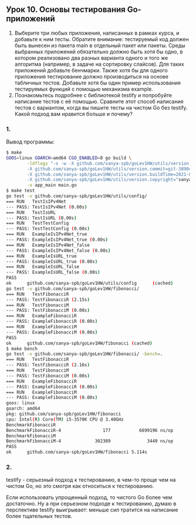 ## Урок 10. Основы тестирования Go-приложений

1. Выберите три любых приложения, написанных в рамках курса, и добавьте к ним тесты. Обратите внимание: тестируемый код должен быть вынесен из пакета main в отдельный пакет или пакеты. Среды выбранных приложений обязательно должно быть хотя бы одно, в котором реализовано два разных варианта одного и того же алгоритма (например, в задаче на сортировку слайсов). Для таких приложений добавьте бенчмарки. Также хотя бы для одного приложения тестирование должно производиться на основе табличных тестов. Добавьте хотя бы один пример использования тестируемых функций с помощью механизма example.
2. Познакомьтесь подробнее с библиотекой testify и попробуйте написание тестов с её помощью. Сравните этот способ написания тестов с вариантом, когда вы пишите тесты на чистом Go без testify. Какой подход вам нравится больше и почему?

### 1.
Вывод программы:
```bash
$ make
GOOS=linux GOARCH=amd64 CGO_ENABLED=0 go build \
        -ldflags "-s -w -X github.com/sanya-spb/goLev1HW/utils/version.version=v1.0.0 \
        -X github.com/sanya-spb/goLev1HW/utils/version.commit=git-38904cb \
        -X github.com/sanya-spb/goLev1HW/utils/version.buildTime=2021-03-24_10:27:41 \
        -X github.com/sanya-spb/goLev1HW/utils/version.copyright="sanya-spb"" \
        -o app_main main.go
$ make test
go test -v github.com/sanya-spb/goLev1HW/utils/config/
=== RUN   TestIsIPv4Net
--- PASS: TestIsIPv4Net (0.00s)
=== RUN   TestIsURL
--- PASS: TestIsURL (0.00s)
=== RUN   TestTestConfig
--- PASS: TestTestConfig (0.00s)
=== RUN   ExampleIsIPv4Net_true
--- PASS: ExampleIsIPv4Net_true (0.00s)
=== RUN   ExampleIsIPv4Net_false
--- PASS: ExampleIsIPv4Net_false (0.00s)
=== RUN   ExampleIsURL_true
--- PASS: ExampleIsURL_true (0.00s)
=== RUN   ExampleIsURL_false
--- PASS: ExampleIsURL_false (0.00s)
PASS
ok      github.com/sanya-spb/goLev1HW/utils/config      (cached)
go test -v github.com/sanya-spb/goLev1HW/fibonacci/
=== RUN   TestFibonacciR
--- PASS: TestFibonacciR (2.15s)
=== RUN   TestFibonacciM
--- PASS: TestFibonacciM (0.00s)
=== RUN   ExampleFibonacciR
--- PASS: ExampleFibonacciR (0.00s)
=== RUN   ExampleFibonacciM
--- PASS: ExampleFibonacciM (0.00s)
PASS
ok      github.com/sanya-spb/goLev1HW/fibonacci (cached)
$ make bench
go test -v github.com/sanya-spb/goLev1HW/fibonacci/ -bench=.
=== RUN   TestFibonacciR
--- PASS: TestFibonacciR (2.16s)
=== RUN   TestFibonacciM
--- PASS: TestFibonacciM (0.00s)
=== RUN   ExampleFibonacciR
--- PASS: ExampleFibonacciR (0.00s)
=== RUN   ExampleFibonacciM
--- PASS: ExampleFibonacciM (0.00s)
goos: linux
goarch: amd64
pkg: github.com/sanya-spb/goLev1HW/fibonacci
cpu: Intel(R) Core(TM) i5-3570K CPU @ 3.40GHz
BenchmarkFibonacciR
BenchmarkFibonacciR-4                177           6699196 ns/op
BenchmarkFibonacciM
BenchmarkFibonacciM-4             302389              3449 ns/op
PASS
ok      github.com/sanya-spb/goLev1HW/fibonacci 5.114s
```

### 2.
testify - серьезный подход к тестированию, в чем-то проще чем на чистом Go, но это смотря как относиться к тестированию.

Если использовать упрощенный подход, то чистого Go более чем достаточно. Ну а при серьезном подходе к тестированию, думаю в перспективе testify выигрывает: меньше сил тратится на написание более тщательных тестов.
